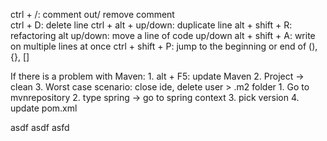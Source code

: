 ctrl + /: comment out/ remove comment<br>
ctrl + D: delete line
ctrl + alt + up/down: duplicate line
alt + shift + R: refactoring
alt up/down: move a line of code up/down
alt + shift + A: write on multiple lines at once
ctrl + shift + P: jump to the beginning or end of (), {}, []

<Maven>
If there is a problem with Maven:
1. alt + F5: update Maven
2. Project -> clean
3. Worst case scenario: close ide, delete user > .m2 folder

<Spring library setting>
1. Go to mvnrepository
2. type spring -> go to spring context
3. pick version
4. update pom.xml


asdf
asdf
asfd
